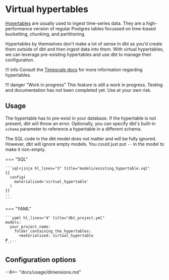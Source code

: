 # Virtual hypertables

[Hypertables](https://docs.timescale.com/use-timescale/latest/hypertables/about-hypertables/) are usually used to ingest time-series data. They are a high-performance version of regular Postgres tables focussed on time-based bucketting, chunking, and partitioning.

Hypertables by themselves don't make a lot of sense in dbt as you'd create them outside of dbt and then ingest data into them. With virtual hypertables, we can leverage pre-existing hypertables and use dbt to manage their configuration.

!!! info
    Consult the [Timescale docs](https://docs.timescale.com/use-timescale/latest/hypertables/about-hypertables/) for more information regarding hypertables.

!!! danger "Work in progress"
    This feature is still a work in progress. Testing and documentation has not been completed yet. Use at your own risk.

## Usage

The hypertable has to pre-exist in your database. If the hypertable is not present, dbt will throw an error. Optionally, you can specify dbt's built-in `schema` parameter to reference a hypertable in a different schema.

The SQL code in the dbt model does not matter and will be fully ignored. However, dbt will ignore empty models. You could just put `--` in the model to make it non-empty.

=== "SQL"

    ```sql+jinja hl_lines="3" title="models/existing_hypertable.sql"
    {{
      config(
        materialized='virtual_hypertable'
      )
    }}
    --
    ```

=== "YAML"

    ```yaml hl_lines="4" title="dbt_project.yml"
    models:
      your_project_name:
        folder_containing_the_hypertables:
          +materialized: virtual_hypertable
    # ...
    ```

## Configuration options

--8<-- "docs/usage/dimensions.md"

